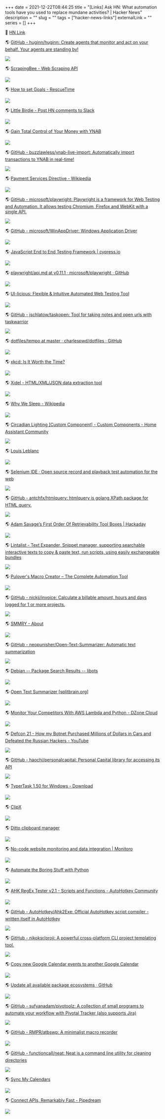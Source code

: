 +++
date = 2021-12-22T08:44:25
title = "[Links] Ask HN: What automation tools have you used to replace mundane activities? | Hacker News"
description = ""
slug = ""
tags = ["hacker-news-links"]
externalLink = ""
series = []
+++

🍊 [HN Link](https://news.ycombinator.com/item?id=22345150)


🌎 [GitHub - huginn/huginn: Create agents that monitor and act on your behalf.  Your agents are standing by!](https://github.com/huginn/huginn)

![](/images/2021/12/22/httpsgithubcomhuginnhuginn.png)

🌎 [ScrapingBee - Web Scraping API](https://www.scrapingbee.com/)

![](/images/2021/12/22/httpswwwscrapingbeecom.png)

🌎 [How to set Goals - RescueTime](https://help.rescuetime.com/article/44-how-to-set-goals-in-rescuetime)

![](/images/2021/12/22/httpshelprescuetimecomarticle44-how-to-set-goals-in-rescuetime.png)

🌎 [Little Birdie - Post HN comments to Slack](https://littlebirdie.io/)

![](/images/2021/12/22/httpslittlebirdieio.png)

🌎 [Gain Total Control of Your Money with YNAB](https://youneedabudget.com/)

![](/images/2021/12/22/httpsyouneedabudgetcom.png)

🌎 [GitHub - buzzlawless/ynab-live-import: Automatically import transactions to YNAB in real-time!](https://github.com/buzzlawless/ynab-live-import)

![](/images/2021/12/22/httpsgithubcombuzzlawlessynab-live-import.png)

🌎 [Payment Services Directive - Wikipedia](https://en.wikipedia.org/wiki/Payment_Services_Directive)

![](/images/2021/12/22/httpsenwikipediaorgwikipayment_services_directive.png)

🌎 [GitHub - microsoft/playwright: Playwright is a framework for Web Testing and Automation. It allows testing Chromium, Firefox and WebKit with a single API.](https://github.com/microsoft/playwright)

![](/images/2021/12/22/httpsgithubcommicrosoftplaywright.png)

🌎 [GitHub - microsoft/WinAppDriver: Windows Application Driver](https://github.com/microsoft/WinAppDriver)

![](/images/2021/12/22/httpsgithubcommicrosoftwinappdriver.png)

🌎 [JavaScript End to End Testing Framework | cypress.io](https://www.cypress.io)

![](/images/2021/12/22/httpswwwcypressio.png)

🌎 [playwright/api.md at v0.11.1 · microsoft/playwright · GitHub](https://github.com/microsoft/playwright/blob/v0.11.1/docs/api.md#browsertypeconnectoptions)

![](/images/2021/12/22/httpsgithubcommicrosoftplaywrightblobv0111docsapimdbrowsertypeconnectoptions.png)

🌎 [UI-licious: Flexible & Intuitive Automated Web Testing Tool](https://uilicious.com/)

![](/images/2021/12/22/httpsuiliciouscom.png)

🌎 [GitHub - jschlatow/taskopen: Tool for taking notes and open urls with taskwarrior](https://github.com/ValiValpas/taskopen)

![](/images/2021/12/22/httpsgithubcomvalivalpastaskopen.png)

🌎 [dotfiles/tempo at master · charlespwd/dotfiles · GitHub](https://github.com/charlespwd/dotfiles/blob/master/bin/tempo)

![](/images/2021/12/22/httpsgithubcomcharlespwddotfilesblobmasterbintempo.png)

🌎 [xkcd: Is It Worth the Time?](https://xkcd.com/1205/)

![](/images/2021/12/22/httpsxkcdcom1205.png)

🌎 [Xidel - HTML/XML/JSON data extraction tool](http://www.videlibri.de/xidel.html)

![](/images/2021/12/22/httpwwwvidelibridexidelhtml.png)

🌎 [Why We Sleep - Wikipedia](https://en.wikipedia.org/wiki/Why_We_Sleep)

![](/images/2021/12/22/httpsenwikipediaorgwikiwhy_we_sleep.png)

🌎 [Circadian Lighting [Custom Component] - Custom Components - Home Assistant Community](https://community.home-assistant.io/t/circadian-lighting-custom-component/61246)

![](/images/2021/12/22/httpscommunityhome-assistantiotcircadian-lighting-custom-component61246.png)

🌎 [Louis Leblanc](https://lbnc.ca/luz-lightbulb-meet-sunlight)

![](/images/2021/12/22/httpslbnccaluz-lightbulb-meet-sunlight.png)

🌎 [Selenium IDE · Open source record and playback test automation for the web](https://selenium.dev/selenium-ide/)

![](/images/2021/12/22/httpsseleniumdevselenium-ide.png)

🌎 [GitHub - antchfx/htmlquery: htmlquery is golang XPath package for HTML query.](https://github.com/antchfx/htmlquery)

![](/images/2021/12/22/httpsgithubcomantchfxhtmlquery.png)

🌎 [Adam Savage’s First Order Of Retrievability Tool Boxes | Hackaday](https://hackaday.com/2015/02/28/adam-savages-first-order-of-retrievability-tool-boxes/)

![](/images/2021/12/22/httpshackadaycom20150228adam-savages-first-order-of-retrievability-tool-boxes.png)

🌎 [Lintalist - Text Expander, Snippet manager, supporting searchable interactive texts to copy & paste text, run scripts, using easily exchangeable bundles](https://lintalist.github.io/)

![](/images/2021/12/22/httpslintalistgithubio.png)

🌎 [Pulover's Macro Creator – The Complete Automation Tool](https://www.macrocreator.com/)

![](/images/2021/12/22/httpswwwmacrocreatorcom.png)

🌎 [GitHub - nickjj/invoice: Calculate a billable amount, hours and days logged for 1 or more projects.](https://github.com/nickjj/invoice)

![](/images/2021/12/22/httpsgithubcomnickjjinvoice.png)

🌎 [SMMRY - About](https://smmry.com/about)

![](/images/2021/12/22/httpssmmrycomabout.png)

🌎 [GitHub - neopunisher/Open-Text-Summarizer: Automatic text summarization](https://github.com/neopunisher/Open-Text-Summarizer/)

![](/images/2021/12/22/httpsgithubcomneopunisheropen-text-summarizer.png)

🌎 [Debian -- Package Search Results -- libots](https://packages.debian.org/search?keywords=libots)

![](/images/2021/12/22/httpspackagesdebianorgsearchkeywordslibots.png)

🌎 [Open Text Summarizer [splitbrain.org]](https://www.splitbrain.org/services/ots)

![](/images/2021/12/22/httpswwwsplitbrainorgservicesots.png)

🌎 [Monitor Your Competitors With AWS Lambda and Python - DZone Cloud](https://dzone.com/articles/monitor-your-competitors-with-aws-lambda-and-pytho)

![](/images/2021/12/22/httpsdzonecomarticlesmonitor-your-competitors-with-aws-lambda-and-pytho.png)

🌎 [Defcon 21 - How my Botnet Purchased Millions of Dollars in Cars and Defeated the Russian Hackers - YouTube](https://www.youtube.com/watch?v=sgz5dutPF8M)

![](/images/2021/12/22/httpswwwyoutubecomwatchvsgz5dutpf8m.png)

🌎 [GitHub - haochi/personalcapital: Personal Capital library for accessing its API](https://github.com/haochi/personalcapital)

![](/images/2021/12/22/httpsgithubcomhaochipersonalcapital.png)

🌎 [TyperTask 1.50 for Windows - Download](https://typertask.en.uptodown.com/windows)

![](/images/2021/12/22/httpstypertaskenuptodowncomwindows.png)

🌎 [ClipX](http://bluemars.org/clipx/)

![](/images/2021/12/22/httpbluemarsorgclipx.png)

🌎 [Ditto clipboard manager](https://ditto-cp.sourceforge.io/)

![](/images/2021/12/22/httpsditto-cpsourceforgeio.png)

🌎 [No-code website monitoring and data integration | Monitoro](https://monitoro.xyz)

![](/images/2021/12/22/httpsmonitoroxyz.png)

🌎 [Automate the Boring Stuff with Python](https://automatetheboringstuff.com/2e/chapter20/)

![](/images/2021/12/22/httpsautomatetheboringstuffcom2echapter20.png)

🌎 [AHK RegEx Tester v2.1 - Scripts and Functions - AutoHotkey Community](https://autohotkey.com/board/topic/16400-ahk-regex-tester-v21/)

![](/images/2021/12/22/httpsautohotkeycomboardtopic16400-ahk-regex-tester-v21.png)

🌎 [GitHub - AutoHotkey/Ahk2Exe: Official AutoHotkey script compiler - written itself in AutoHotkey](https://github.com/AutoHotkey/Ahk2Exe)

![](/images/2021/12/22/httpsgithubcomautohotkeyahk2exe.png)

🌎 [GitHub - nikoksr/proji: A powerful cross-platform CLI project templating tool.](https://github.com/nikoksr/proji)

![](/images/2021/12/22/httpsgithubcomnikoksrproji.png)

🌎 [Copy new Google Calendar events to another Google Calendar](https://zapier.com/apps/google-calendar/integrations/google-calendar/10039/copy-new-google-calendar-events)

![](/images/2021/12/22/httpszapiercomappsgoogle-calendarintegrationsgoogle-calendar10039copy-new-google-calendar-events.png)

🌎 [Update all available package ecosystems · GitHub](https://gist.github.com/tsutsu/270e09c68690ec85c51dbd054e22b9ef)

![](/images/2021/12/22/httpsgistgithubcomtsutsu270e09c68690ec85c51dbd054e22b9ef.png)

🌎 [GitHub - sufyanadam/pivotoolz: A collection of small programs to automate your workflow with Pivotal Tracker (also supports Jira)](https://github.com/sufyanadam/pivotoolz)

![](/images/2021/12/22/httpsgithubcomsufyanadampivotoolz.png)

🌎 [GitHub - RMPR/atbswp: A minimalist macro recorder](https://github.com/rmpr/atbswp)

![](/images/2021/12/22/httpsgithubcomrmpratbswp.png)

🌎 [GitHub - functioncall/neat: Neat is a command line utility for cleaning directories](https://github.com/functioncall/neat)

![](/images/2021/12/22/httpsgithubcomfunctioncallneat.png)

🌎 [Sync My Calendars](https://syncmycalendars.com/)

![](/images/2021/12/22/httpssyncmycalendarscom.png)

🌎 [Connect APIs, Remarkably Fast - Pipedream](https://pipedream.com)

![](/images/2021/12/22/httpspipedreamcom.png)


